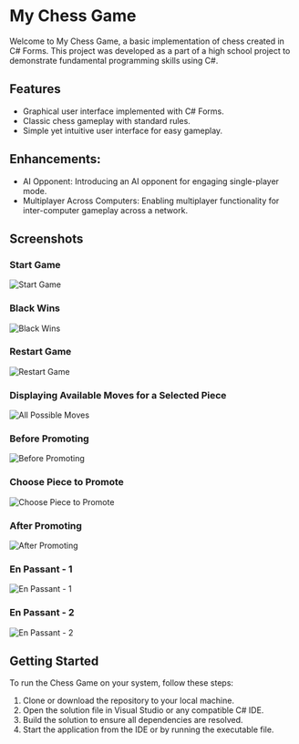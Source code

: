 # My Chess Game

Welcome to My Chess Game, a basic implementation of chess created in C# Forms. This project was developed as a part of a high school project to demonstrate fundamental programming skills using C#.

## Features

- Graphical user interface implemented with C# Forms.
- Classic chess gameplay with standard rules.
- Simple yet intuitive user interface for easy gameplay.


## Enhancements:
- AI Opponent: Introducing an AI opponent for engaging single-player mode.
- Multiplayer Across Computers: Enabling multiplayer functionality for inter-computer gameplay across a network.

## Screenshots

### Start Game
![Start Game](./screenshots/start-game.JPG)

### Black Wins
![Black Wins](./screenshots/black-win.JPG)

### Restart Game
![Restart Game](./screenshots/restart-game.JPG)

### Displaying Available Moves for a Selected Piece
![All Possible Moves](./screenshots/all-possible-moves.JPG)

### Before Promoting
![Before Promoting](./screenshots/before-promoting.JPG)

### Choose Piece to Promote
![Choose Piece to Promote](./screenshots/choose-piece.JPG)

### After Promoting
![After Promoting](./screenshots/after-promoting.JPG)

### En Passant - 1
![En Passant - 1](./screenshots/en-passant1.JPG)

### En Passant - 2
![En Passant - 2](./screenshots/en-passant2.JPG)

## Getting Started

To run the Chess Game on your system, follow these steps:

1. Clone or download the repository to your local machine.
2. Open the solution file in Visual Studio or any compatible C# IDE.
3. Build the solution to ensure all dependencies are resolved.
4. Start the application from the IDE or by running the executable file.